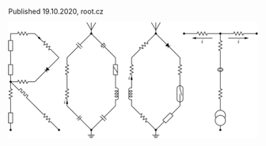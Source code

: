 Published 19.10.2020, root.cz

![alt text](https://github.com/pfabo/article-circuit-macros/blob/main/src_circ/circ_10.png "Logo")



 
